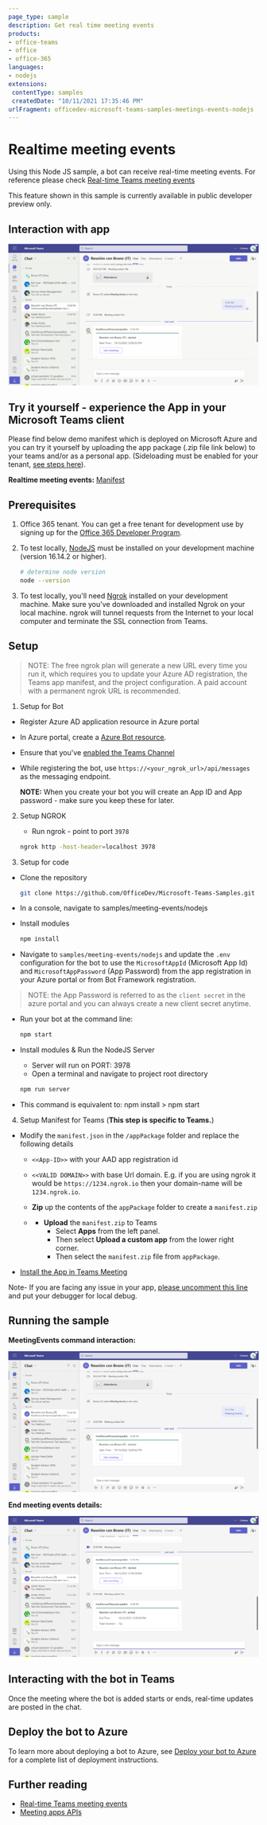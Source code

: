 ```yaml
---
page_type: sample
description: Get real time meeting events
products:
- office-teams
- office
- office-365
languages:
- nodejs
extensions:
 contentType: samples
 createdDate: "10/11/2021 17:35:46 PM"
urlFragment: officedev-microsoft-teams-samples-meetings-events-nodejs
---
```


# Realtime meeting events

Using this Node JS sample, a bot can receive real-time meeting events.
For reference please check [Real-time Teams meeting events](https://docs.microsoft.com/microsoftteams/platform/apps-in-teams-meetings/api-references?tabs=dotnet)

This feature shown in this sample is currently available in public developer preview only.

## Interaction with app

![Meetings EventsGif](images/MeetingsEvents.gif)

## Try it yourself - experience the App in your Microsoft Teams client
Please find below demo manifest which is deployed on Microsoft Azure and you can try it yourself by uploading the app package (.zip file link below) to your teams and/or as a personal app. (Sideloading must be enabled for your tenant, [see steps here](https://docs.microsoft.com/microsoftteams/platform/concepts/build-and-test/prepare-your-o365-tenant#enable-custom-teams-apps-and-turn-on-custom-app-uploading)).

**Realtime meeting events:** [Manifest](/samples/meetings-events/csharp/demo-manifest/Meetings-Events.zip)

## Prerequisites

1. Office 365 tenant. You can get a free tenant for development use by signing up for the [Office 365 Developer Program](https://developer.microsoft.com/microsoft-365/dev-program).

2. To test locally, [NodeJS](https://nodejs.org/en/download/) must be installed on your development machine (version 16.14.2 or higher).

    ```bash
    # determine node version
    node --version
    ```

3. To test locally, you'll need [Ngrok](https://ngrok.com/) installed on your development machine.
Make sure you've downloaded and installed Ngrok on your local machine. ngrok will tunnel requests from the Internet to your local computer and terminate the SSL connection from Teams.

## Setup

> NOTE: The free ngrok plan will generate a new URL every time you run it, which requires you to update your Azure AD registration, the Teams app manifest, and the project configuration. A paid account with a permanent ngrok URL is recommended.

1) Setup for Bot
- Register Azure AD application resource in Azure portal
- In Azure portal, create a [Azure Bot resource](https://docs.microsoft.com/azure/bot-service/bot-builder-authentication?view=azure-bot-service-4.0&tabs=csharp%2Caadv2).

- Ensure that you've [enabled the Teams Channel](https://docs.microsoft.com/azure/bot-service/channel-connect-teams?view=azure-bot-service-4.0)
- While registering the bot, use `https://<your_ngrok_url>/api/messages` as the messaging endpoint.

    **NOTE:** When you create your bot you will create an App ID and App password - make sure you keep these for later.

2) Setup NGROK  
    - Run ngrok - point to port `3978`

    ```bash
    ngrok http -host-header=localhost 3978
    ```

3) Setup for code   
- Clone the repository

    ```bash
    git clone https://github.com/OfficeDev/Microsoft-Teams-Samples.git
    ```
- In a console, navigate to samples/meeting-events/nodejs    
- Install modules 

    ```bash
    npm install
    ```
- Navigate to `samples/meeting-events/nodejs` and update the `.env` configuration for the bot to use the `MicrosoftAppId` (Microsoft App Id) and `MicrosoftAppPassword` (App Password) from the app registration in your Azure portal or from Bot Framework registration. 

> NOTE: the App Password is referred to as the `client secret` in the azure portal and you can always create a new client secret anytime.

- Run your bot at the command line:

    ```bash
    npm start
    ```
- Install modules & Run the NodeJS Server
    - Server will run on PORT: 3978
    - Open a terminal and navigate to project root directory

    ```bash
    npm run server
    ```
- This command is equivalent to: npm install > npm start

4) Setup Manifest for Teams (**This step is specific to Teams.**)

- Modify the `manifest.json` in the `/appPackage` folder and replace the following details
   - `<<App-ID>>` with your AAD app registration id   
   - `<<VALID DOMAIN>>` with base Url domain. E.g. if you are using ngrok it would be `https://1234.ngrok.io` then your domain-name will be `1234.ngrok.io`.

    - **Zip** up the contents of the `appPackage` folder to create a `manifest.zip`
    - - **Upload** the `manifest.zip` to Teams
         - Select **Apps** from the left panel.
         - Then select **Upload a custom app** from the lower right corner.
         - Then select the `manifest.zip` file from `appPackage`.

- [Install the App in Teams Meeting](https://docs.microsoft.com/microsoftteams/platform/apps-in-teams-meetings/teams-apps-in-meetings?view=msteams-client-js-latest#meeting-lifecycle-scenarios)

Note- If you are facing any issue in your app,  [please uncomment this line](https://github.com/OfficeDev/Microsoft-Teams-Samples/blob/main/samples/meetings-events/nodejs/server/api/botController.js#L24) and put your debugger for local debug.

## Running the sample

**MeetingEvents command interaction:**  

![Meeting start event](images/meeting-start.png)

**End meeting events details:**   

![Meeting end event](images/meeting-end.png)

 ## Interacting with the bot in Teams

Once the meeting where the bot is added starts or ends, real-time updates are posted in the chat.

## Deploy the bot to Azure

To learn more about deploying a bot to Azure, see [Deploy your bot to Azure](https://aka.ms/azuredeployment) for a complete list of deployment instructions.

## Further reading

- [Real-time Teams meeting events](https://docs.microsoft.com/microsoftteams/platform/apps-in-teams-meetings/api-references?tabs=dotnet)
- [Meeting apps APIs](https://learn.microsoft.com/microsoftteams/platform/apps-in-teams-meetings/meeting-apps-apis?tabs=dotnet)